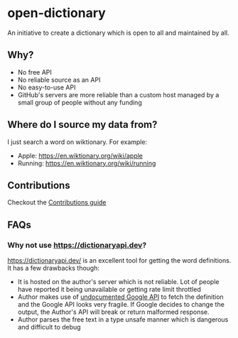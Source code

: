 # open-dictionary

An initiative to create a dictionary which is open to all and maintained by all.

## Why?

* No free API
* No reliable source as an API
* No easy-to-use API
* GitHub's servers are more reliable than a custom host managed by a small group of people without any funding

## Where do I source my data from?

I just search a word on wiktionary. For example:

* Apple: https://en.wiktionary.org/wiki/apple
* Running: https://en.wiktionary.org/wiki/running

## Contributions

Checkout the [Contributions guide](./CONTRIBUTING.md)

## FAQs

### Why not use https://dictionaryapi.dev?

https://dictionaryapi.dev/ is an excellent tool for getting the word definitions. It has a few drawbacks though:

* It is hosted on the author's server which is not reliable. Lot of people have reported it being unavailable or getting
  rate limit throttled
* Author makes use
  of [undocumented Google API](https://github.com/meetDeveloper/freeDictionaryAPI/blob/239fd2ec930eb2a9c947bf1dda84292290797003/modules/dictionary.js#L138-L142)
  to fetch the definition and the Google API looks very fragile. If Google decides to change the output, the Author's
  API will break or return malformed response.
* Author parses the free text in a type unsafe manner which is dangerous and difficult to debug
